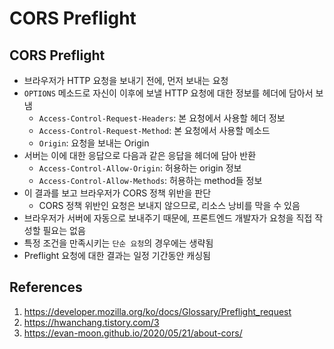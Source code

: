 # CORS Preflight

## CORS Preflight

- 브라우저가 HTTP 요청을 보내기 전에, 먼저 보내는 요청
- `OPTIONS` 메소드로 자신이 이후에 보낼 HTTP 요청에 대한 정보를 헤더에 담아서 보냄
  - `Access-Control-Request-Headers`: 본 요청에서 사용할 헤더 정보
  - `Access-Control-Request-Method`: 본 요청에서 사용할 메소드
  - `Origin`: 요청을 보내는 Origin
- 서버는 이에 대한 응답으로 다음과 같은 응답을 헤더에 담아 반환
  - `Access-Control-Allow-Origin`: 허용하는 origin 정보
  - `Access-Control-Allow-Methods`: 허용하는 method들 정보
- 이 결과를 보고 브라우저가 CORS 정책 위반을 판단
  - CORS 정책 위반인 요청은 보내지 않으므로, 리소스 낭비를 막을 수 있음
- 브라우저가 서버에 자동으로 보내주기 때문에, 프론트엔드 개발자가 요청을 직접 작성할 필요는 없음
- 특정 조건을 만족시키는 `단순 요청`의 경우에는 생략됨
- Preflight 요청에 대한 결과는 일정 기간동안 캐싱됨

## References

1. https://developer.mozilla.org/ko/docs/Glossary/Preflight_request
2. https://hwanchang.tistory.com/3
3. https://evan-moon.github.io/2020/05/21/about-cors/
